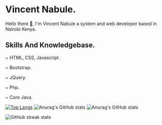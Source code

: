 # Vincent Nabule.
Hello there 👋, I'm Vincent Nabule a system and web developer based in Nairobi Kenya.

<!--![Anurag's GitHub stats](https://github-readme-stats.vercel.app/api?username=vincentnabule&show_icons=true&bg_color=00000000)-->

## Skills And Knowledgebase.
~ HTML, CSS, Javascript.
<!-- -->
~ Bootstrap.
<!-- -->
~ JQuery.
<!-- -->
~ Php.
<!-- -->
~ Core Java.

[![Top Langs](https://github-readme-stats.vercel.app/api/top-langs/?username=vincentnabule)](https://github.com/anuraghazra/github-readme-stats)
![Anurag's GitHub stats](https://github-readme-stats.vercel.app/api?username=vincentnabule&show_icons=true)
![Anurag's GitHub stats](https://github-readme-stats.vercel.app/api?username=anuraghazra&show_icons=true)

  
![GitHub streak stats](https://streak-stats.demolab.com/?user=vincentnabule) 
